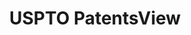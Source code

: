 ---
layout: default
bigquery: https://console.cloud.google.com/bigquery?p=patents-public-data&d=patentsview&page=dataset
citation: Attribution should be given to PatentsView for use, distribution, or derivative
  works.
code: https://github.com/CSSIP-AIR/PatentsView-Code-Snippets/
contributors: USPTO
cost: None
description: 'PatentsView includes US patent data including raw data (summaries, applications,
  pregrant applications), disambugations of inventors and assignees, and inventor
  gender estimates.  Also foreign priority data, # of figures and sheets, and government
  interest statements.'
documentation: https://patentsview.org/query/builder-faqs
last_edit: Mon, 04 Apr 2022 19:02:57 GMT
location: https://patentsview.org/
maintained_by: USPTO
record_creation_timestamp: 12/2/2020 17:20:46
schema_fields: '[''dependent'', ''num_claims'', ''field_id'', ''disamb_inventor_id_20191008'',
  ''group_id'', ''sequence'', ''disclaimer_date'', ''disamb_inventor_id_20171226'',
  ''disamb_inventor_id_20181127'', ''length'', ''group'', ''citation_id'', ''organization_id'',
  ''attribution_status'', ''name'', ''classification_level'', ''deceased'', ''country'',
  ''field_title'', ''county'', ''disamb_inventor_id_20171003'', ''level_two'', ''state_fips'',
  ''number'', ''level_one'', ''f102_date'', ''category'', ''publication_number'',
  ''disamb_inventor_id_20190820'', ''series_code'', ''mainclass_id'', ''uuid'', ''name_last'',
  ''_371_date'', ''subclass'', ''term_grant'', ''disamb_inventor_id_20191231'', ''disamb_inventor_id_20180528'',
  ''disamb_inventor_id_20170808'', ''classification_data_source'', ''main_group'',
  ''f371_date'', ''id'', ''name_first'', ''disamb_inventor_id_20200630'', ''latitude'',
  ''title'', ''subcategory_id'', ''county_fips'', ''disamb_inventor_id_20190312'',
  ''contract_award_number'', ''variety'', ''inventor_id'', ''disamb_assignee_id_20200331'',
  ''relkind'', ''num_sheets'', ''fname'', ''type'', ''disamb_inventor_id_20201229'',
  ''level_three'', ''classification_value'', ''disamb_assignee_id_20200630'', ''disamb_assignee_id_20191231'',
  ''assignee_id'', ''disamb_assignee_id_20200929'', ''applicant_type'', ''status'',
  ''ipc_version_indicator'', ''sector_title'', ''subclass_id'', ''exemplary'', ''disamb_inventor_id_20200331'',
  ''subgroup_id'', ''disamb_assignee_id_20181127'', ''role'', ''term_extension'',
  ''action_date'', ''rawinventor_id'', ''ipc_class'', ''category_id'', ''country_transformed'',
  ''subsection_id'', ''disamb_assignee_id_20190312'', ''state'', ''latin_name'', ''disamb_assignee_id_20191008'',
  ''longitude'', ''classification_status'', ''doc_type'', ''male_flag'', ''rel_id'',
  ''city'', ''designation'', ''disamb_assignee_id_20190820'', ''section'', ''latlong'',
  ''organization'', ''abstract'', ''num_figures'', ''date'', ''location_id'', ''num'',
  ''filename'', ''reldocno'', ''section_id'', ''withdrawn'', ''rule_47'', ''gi_statement'',
  ''lawyer_id'', ''application_id'', ''text'', ''symbol_position'', ''lapse_of_patent'',
  ''doctype'', ''rawassignee_id'', ''male'', ''term_disclaimer'', ''subgroup'', ''rawlocation_id'',
  ''patent_id'', ''kind'', ''_102_date'', ''disamb_inventor_id_20200929'', ''lname'',
  ''disamb_inventor_id_20170307'']'
shortname: patentsview
tags:
- disambiguation
- United States
- gender
terms_of_use: Creative Commons Attribution 4.0 International License.
timeframe: 1963-1999
title: USPTO PatentsView
uuid: cf1780b1-e265-4e49-8d1d-83b9cfe0fd9a
---